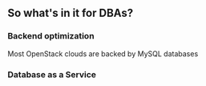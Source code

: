 ## So what's in it for DBAs?


### Backend optimization

Most OpenStack clouds are backed by MySQL databases


### Database as a Service
